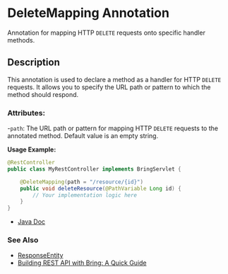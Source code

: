 # DeleteMapping Annotation

Annotation for mapping HTTP `DELETE` requests onto specific handler methods.

## Description
This annotation is used to declare a method as a handler for HTTP `DELETE` requests. It allows you to specify the URL path or pattern to which the method should respond.

### Attributes:
-`path`: The URL path or pattern for mapping HTTP `DELETE` requests to the annotated method. Default value is an empty string.

**Usage Example:**
```java
@RestController
public class MyRestController implements BringServlet {

    @DeleteMapping(path = "/resource/{id}")
    public void deleteResource(@PathVariable Long id) {
        // Your implementation logic here
    }
}
```
- [Java Doc](https://BlyznytsiaOrg.github.io/bring-web-javadoc/com/bobocode/bring/web/servlet/annotation/DeleteMapping.html)

### See Also
- [ResponseEntity](../ResponseEntity.md)
- [Building REST API with Bring: A Quick Guide](../RestApi.md)